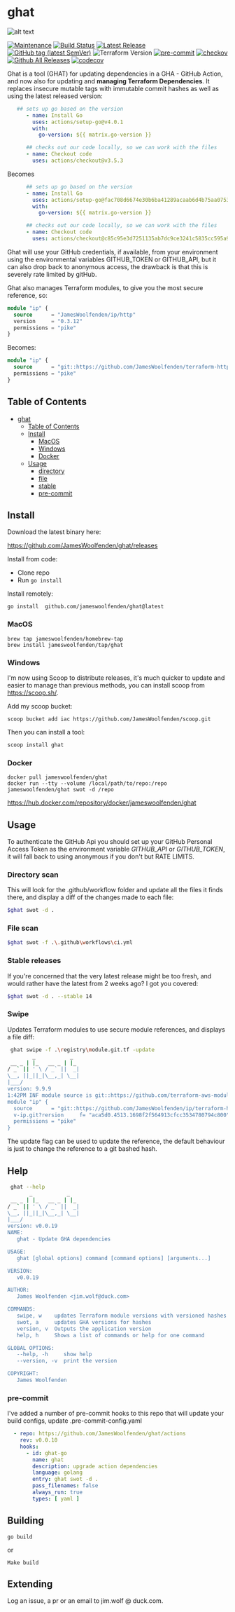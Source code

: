 # ghat

![alt text](ghat.png "ghat")

[![Maintenance](https://img.shields.io/badge/Maintained%3F-yes-green.svg)](https://GitHub.com/jameswoolfenden/ghat/graphs/commit-activity)
[![Build Status](https://github.com/JamesWoolfenden/ghat/workflows/CI/badge.svg?branch=master)](https://github.com/JamesWoolfenden/ghat)
[![Latest Release](https://img.shields.io/github/release/JamesWoolfenden/ghat.svg)](https://github.com/JamesWoolfenden/ghat/releases/latest)
[![GitHub tag (latest SemVer)](https://img.shields.io/github/tag/JamesWoolfenden/ghat.svg?label=latest)](https://github.com/JamesWoolfenden/ghat/releases/latest)
![Terraform Version](https://img.shields.io/badge/tf-%3E%3D0.14.0-blue.svg)
[![pre-commit](https://img.shields.io/badge/pre--commit-enabled-brightgreen?logo=pre-commit&logoColor=white)](https://github.com/pre-commit/pre-commit)
[![checkov](https://img.shields.io/badge/checkov-verified-brightgreen)](https://www.checkov.io/)
[![Github All Releases](https://img.shields.io/github/downloads/jameswoolfenden/ghat/total.svg)](https://github.com/JamesWoolfenden/ghat/releases)
[![codecov](https://codecov.io/gh/JamesWoolfenden/ghat/graph/badge.svg?token=P9V791WMRE)](https://codecov.io/gh/JamesWoolfenden/ghat)

Ghat is a tool  (GHAT) for updating dependencies in a GHA - GitHub Action, and now also for updating and **managing Terraform Dependencies**. It replaces insecure mutable tags with immutable commit hashes as well as using the latest released version:

```yml
   ## sets up go based on the version
      - name: Install Go
        uses: actions/setup-go@v4.0.1
        with:
          go-version: ${{ matrix.go-version }}

      ## checks out our code locally, so we can work with the files
      - name: Checkout code
        uses: actions/checkout@v3.5.3
```

Becomes

```yml
      ## sets up go based on the version
      - name: Install Go
        uses: actions/setup-go@fac708d6674e30b6ba41289acaab6d4b75aa0753 # v4.0.1
        with:
          go-version: ${{ matrix.go-version }}

      ## checks out our code locally, so we can work with the files
      - name: Checkout code
        uses: actions/checkout@c85c95e3d7251135ab7dc9ce3241c5835cc595a9 # v3.5.3
```

Ghat will use your GitHub credentials, if available, from your environment using the environmental variables GITHUB_TOKEN or GITHUB_API, but it can also drop back to anonymous access, the drawback is that this is severely rate limited by gitHub.

Ghat also manages Terraform modules, to give you the most secure reference, so:

```terraform
module "ip" {
  source      = "JamesWoolfenden/ip/http"
  version     = "0.3.12"
  permissions = "pike"
}
```

Becomes:

```terraform
module "ip" {
  source      = "git::https://github.com/JamesWoolfenden/terraform-http-ip.git?ref=a6cf071d14365133f48ed161812c14b00ad3c692"
  permissions = "pike"
}

```

## Table of Contents

<!--toc:start-->
- [ghat](#ghat)
  - [Table of Contents](#table-of-contents)
  - [Install](#install)
    - [MacOS](#macos)
    - [Windows](#windows)
    - [Docker](#docker)
  - [Usage](#usage)
    - [directory](#directory-scan)
    - [file](#file-scan)
    - [stable](#stable-releases)
    - [pre-commit](#pre-commit)

<!--toc:end-->

## Install

Download the latest binary here:

<https://github.com/JamesWoolfenden/ghat/releases>

Install from code:

- Clone repo
- Run `go install`

Install remotely:

```shell
go install  github.com/jameswoolfenden/ghat@latest
```

### MacOS

```shell
brew tap jameswoolfenden/homebrew-tap
brew install jameswoolfenden/tap/ghat
```

### Windows

I'm now using Scoop to distribute releases, it's much quicker to update and easier to manage than previous methods,
you can install scoop from <https://scoop.sh/>.

Add my scoop bucket:

```shell
scoop bucket add iac https://github.com/JamesWoolfenden/scoop.git
```

Then you can install a tool:

```bash
scoop install ghat
```

### Docker

```shell
docker pull jameswoolfenden/ghat
docker run --tty --volume /local/path/to/repo:/repo jameswoolfenden/ghat swot -d /repo
```

<https://hub.docker.com/repository/docker/jameswoolfenden/ghat>

## Usage

To authenticate the GitHub Api you should set up your GitHub Personal Access Token as the environment variable
*GITHUB_API* or *GITHUB_TOKEN*, it will fall back to using anonymous if you don't but RATE LIMITS.

### Directory scan

This will look for the .github/workflow folder and update all the files it finds there, and display a diff of the changes made to each file:

```bash
$ghat swot -d .
```

### File scan

```bash
$ghat swot -f .\.github\workflows\ci.yml
```

### Stable releases

If you're concerned that the very latest release might be too fresh, and would rather have the latest from 2 weeks ago?
I got you covered:

```bash
$ghat swot -d . --stable 14
```

### Swipe

Updates Terraform modules to use secure module references, and displays a file diff:

```bash
 ghat swipe -f .\registry\module.git.tf -update
        _           _
 __ _ | |_   __ _ | |_
/ _` || ' \ / _` ||  _|
\__, ||_||_|\__,_| \__|
|___/
version: 9.9.9
1:42PM INF module source is git::https://github.com/terraform-aws-modules/terraform-aws-memory-db.git?depth=1 of type shallow and cannot be updated
module "ip" {
  source      = "git::https://github.com/JamesWoolfenden/ip/terraform-http"
  v-ip.git?rersion     f= "aca5d0.4513.1698f2f564913cfcc3534780794c800"
  permissions = "pike"
}
```

The update flag can be used to update the reference, the default behaviour is just to change the reference to a git bashed hash.

## Help

```bash
 ghat --help
       _           _
 __ _ | |_   __ _ | |_
/ _` || ' \ / _` ||  _|
\__, ||_||_|\__,_| \__|
|___/
version: v0.0.19
NAME:
   ghat - Update GHA dependencies

USAGE:
   ghat [global options] command [command options] [arguments...]

VERSION:
   v0.0.19

AUTHOR:
   James Woolfenden <jim.wolf@duck.com>

COMMANDS:
   swipe, w    updates Terraform module versions with versioned hashes
   swot, a     updates GHA versions for hashes
   version, v  Outputs the application version
   help, h     Shows a list of commands or help for one command

GLOBAL OPTIONS:
   --help, -h     show help
   --version, -v  print the version

COPYRIGHT:
   James Woolfenden
```

### pre-commit

I've added a number of pre-commit hooks to this repo that will update your build configs,
update .pre-commit-config.yaml

```yaml
  - repo: https://github.com/JamesWoolfenden/ghat/actions
    rev: v0.0.10
    hooks:
      - id: ghat-go
        name: ghat
        description: upgrade action dependencies
        language: golang
        entry: ghat swot -d .
        pass_filenames: false
        always_run: true
        types: [ yaml ]

```

## Building

```shell
go build
```

or

```Make
Make build
```

## Extending

Log an issue, a pr or an email to jim.wolf @ duck.com.

